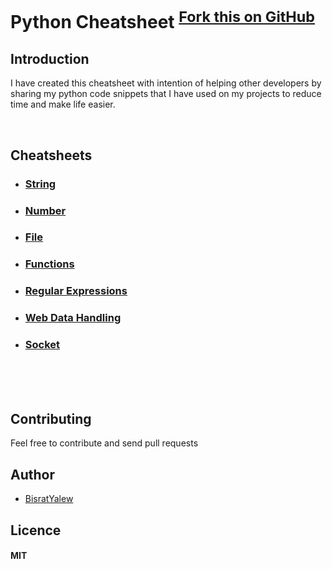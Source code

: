 Python Cheatsheet 
<sup>[Fork this on GitHub](https://github.com/BisratYalew/python-cheatsheet)
</sup>
=================



## Introduction
I have created this cheatsheet with intention of helping other developers by sharing my python code snippets that I have used on my projects to reduce time and make life easier.

<br>

## Cheatsheets

- ### [String](string.md)
- ### [Number](number.md)
- ### [File](files.md)
- ### [Functions](functions.md)
- ### [Regular Expressions](regular-expressions.md)
- ### [Web Data Handling](web-data-handling.md)
- ### [Socket](socket.md)

<br><br><br>





## Contributing

Feel free to contribute and send pull requests

## Author

* [BisratYalew](https://bisratyalew.github.io)

## Licence

#### MIT
